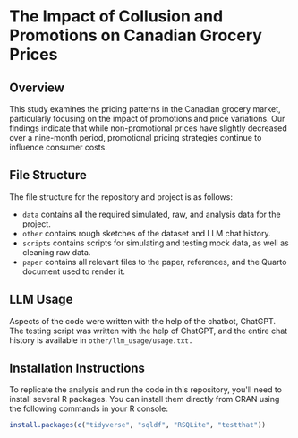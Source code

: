# The Impact of Collusion and Promotions on Canadian Grocery Prices

## Overview

This study examines the pricing patterns in the Canadian grocery market, particularly focusing on the impact of promotions and price variations. Our findings indicate that while non-promotional prices have slightly decreased over a nine-month period, promotional pricing strategies continue to influence consumer costs.

## File Structure

The file structure for the repository and project is as follows:

- `data` contains all the required simulated, raw, and analysis data for the project.
- `other` contains rough sketches of the dataset and LLM chat history.
- `scripts` contains scripts for simulating and testing mock data, as well as cleaning raw data.
- `paper` contains all relevant files to the paper, references, and the Quarto document used to render it.

## LLM Usage
Aspects of the code were written with the help of the chatbot, ChatGPT. The testing script was written with the help of ChatGPT, and the entire chat history is available in `other/llm_usage/usage.txt.`

## Installation Instructions

To replicate the analysis and run the code in this repository, you'll need to install several R packages. You can install them directly from CRAN using the following commands in your R console:

```R
install.packages(c("tidyverse", "sqldf", "RSQLite", "testthat"))
```